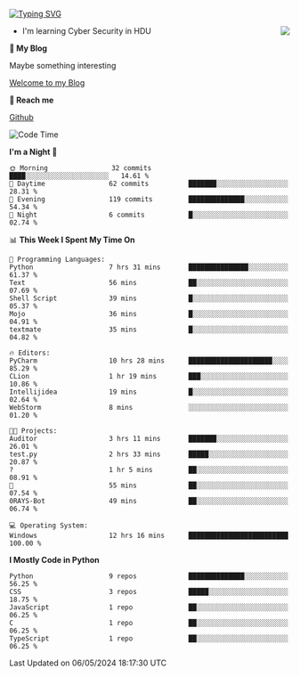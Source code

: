 [![Typing SVG](https://readme-typing-svg.herokuapp.com?font=Fira+Code&pause=1000&random=false&width=450&height=60&lines=Hello+%F0%9F%91%8B%F0%9F%8F%BB;I'm+JBNRZ)](https://git.io/typing-svg)

<a href="#">
  <img align="right" src="https://github-readme-stats.vercel.app/api?username=JBNRZ&show_icons=true&bg_color=15,f2f7fd,E0EAFC" />
</a>

- I'm learning Cyber Security in HDU

 **🌱 My Blog**

Maybe something interesting

[Welcome to my Blog](https://jbnrz.com.cn/)

 **💬 Reach me** 

[Github](https://github.com/JBNRZ)


<!--START_SECTION:waka-->
![Code Time](http://img.shields.io/badge/Code%20Time-446%20hrs%2031%20mins-blue)

**I'm a Night 🦉** 

```text
🌞 Morning                32 commits          ████░░░░░░░░░░░░░░░░░░░░░   14.61 % 
🌆 Daytime                62 commits          ███████░░░░░░░░░░░░░░░░░░   28.31 % 
🌃 Evening                119 commits         ██████████████░░░░░░░░░░░   54.34 % 
🌙 Night                  6 commits           █░░░░░░░░░░░░░░░░░░░░░░░░   02.74 % 
```


📊 **This Week I Spent My Time On** 

```text
💬 Programming Languages: 
Python                   7 hrs 31 mins       ███████████████░░░░░░░░░░   61.37 % 
Text                     56 mins             ██░░░░░░░░░░░░░░░░░░░░░░░   07.69 % 
Shell Script             39 mins             █░░░░░░░░░░░░░░░░░░░░░░░░   05.37 % 
Mojo                     36 mins             █░░░░░░░░░░░░░░░░░░░░░░░░   04.91 % 
textmate                 35 mins             █░░░░░░░░░░░░░░░░░░░░░░░░   04.82 % 

🔥 Editors: 
PyCharm                  10 hrs 28 mins      █████████████████████░░░░   85.29 % 
CLion                    1 hr 19 mins        ███░░░░░░░░░░░░░░░░░░░░░░   10.86 % 
Intellijidea             19 mins             █░░░░░░░░░░░░░░░░░░░░░░░░   02.64 % 
WebStorm                 8 mins              ░░░░░░░░░░░░░░░░░░░░░░░░░   01.20 % 

🐱‍💻 Projects: 
Auditor                  3 hrs 11 mins       ███████░░░░░░░░░░░░░░░░░░   26.01 % 
test.py                  2 hrs 33 mins       █████░░░░░░░░░░░░░░░░░░░░   20.87 % 
?                        1 hr 5 mins         ██░░░░░░░░░░░░░░░░░░░░░░░   08.91 % 
🔭                        55 mins             ██░░░░░░░░░░░░░░░░░░░░░░░   07.54 % 
0RAYS-Bot                49 mins             ██░░░░░░░░░░░░░░░░░░░░░░░   06.74 % 

💻 Operating System: 
Windows                  12 hrs 16 mins      █████████████████████████   100.00 % 
```

**I Mostly Code in Python** 

```text
Python                   9 repos             ██████████████░░░░░░░░░░░   56.25 % 
CSS                      3 repos             █████░░░░░░░░░░░░░░░░░░░░   18.75 % 
JavaScript               1 repo              ██░░░░░░░░░░░░░░░░░░░░░░░   06.25 % 
C                        1 repo              ██░░░░░░░░░░░░░░░░░░░░░░░   06.25 % 
TypeScript               1 repo              ██░░░░░░░░░░░░░░░░░░░░░░░   06.25 % 
```




 Last Updated on 06/05/2024 18:17:30 UTC
<!--END_SECTION:waka-->
